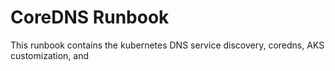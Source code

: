 # CoreDNS Runbook

This runbook contains the kubernetes DNS service discovery, coredns, AKS customization, and 